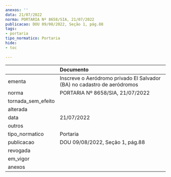 ```yaml
---
anexos: ''
data: 21/07/2022
norma: PORTARIA Nº 8658/SIA, 21/07/2022
publicacao: DOU 09/08/2022, Seção 1, pág.88
tags:
- portaria
tipo_normatico: Portaria
hide: 
- toc 
 
---
```


|                    | Documento                                                               |
|:-------------------|:------------------------------------------------------------------------|
| ementa             | Inscreve o Aeródromo privado El Salvador (BA) no cadastro de aeródromos |
| norma              | PORTARIA Nº 8658/SIA, 21/07/2022                                        |
| tornada_sem_efeito |                                                                         |
| alterada           |                                                                         |
| data               | 21/07/2022                                                              |
| outros             |                                                                         |
| tipo_normatico     | Portaria                                                                |
| publicacao         | DOU 09/08/2022, Seção 1, pág.88                                         |
| revogada           |                                                                         |
| em_vigor           |                                                                         |
| anexos             |                                                                         |